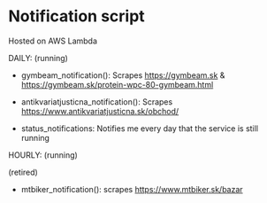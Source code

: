 # Notification script
Hosted on AWS Lambda

DAILY: 
(running)
- gymbeam_notification():
Scrapes https://gymbeam.sk & https://gymbeam.sk/protein-wpc-80-gymbeam.html

- antikvariatjusticna_notification():
Scrapes https://www.antikvariatjusticna.sk/obchod/

- status_notifications:
Notifies me every day that the service is still running



HOURLY:
(running)

(retired)
- mtbiker_notification():
scrapes https://www.mtbiker.sk/bazar
